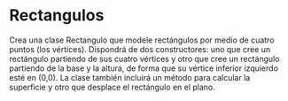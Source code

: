 # Rectangulos

<p>Crea una clase Rectangulo que modele rectángulos por medio de cuatro puntos (los
vértices). Dispondrá de dos constructores: uno que cree un rectángulo partiendo de sus
cuatro vértices y otro que cree un rectángulo partiendo de la base y la altura, de forma
que su vértice inferior izquierdo esté en (0,0). La clase también incluirá un método para
calcular la superficie y otro que desplace el rectángulo en el plano.<p>
